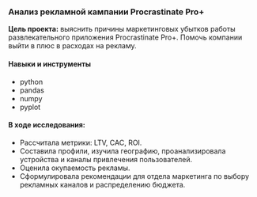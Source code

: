 ### Анализ рекламной кампании Procrastinate Pro+

**Цель проекта:** выяснить причины маркетинговых убытков работы развлекательного приложения Procrastinate Pro+. Помочь компании выйти в плюс в расходах на рекламу.

#### Навыки и инструменты
* python
* pandas
* numpy
* pyplot

#### В ходе исследования:
* Рассчитала метрики: LTV, CAC, ROI.
* Составила профили, изучила географию, проанализировала устройства и каналы привлечения пользователей.
* Оценила окупаемость рекламы.
* Сформулировала рекомендации для отдела маркетинга по выбору рекламных каналов и распределению бюджета.
